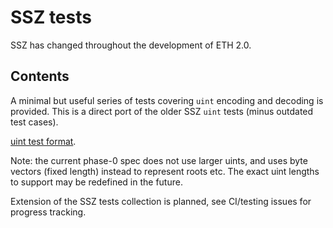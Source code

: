 # SSZ tests

SSZ has changed throughout the development of ETH 2.0.

## Contents

A minimal but useful series of tests covering `uint` encoding and decoding is provided.
This is a direct port of the older SSZ `uint` tests (minus outdated test cases).

[uint test format](./uint.md).

Note: the current phase-0 spec does not use larger uints, and uses byte vectors (fixed length) instead to represent roots etc.
The exact uint lengths to support may be redefined in the future.

Extension of the SSZ tests collection is planned, see CI/testing issues for progress tracking.
